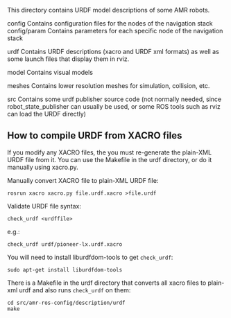 
This directory contains URDF model descriptions of some AMR robots.

config
        Contains configuration files for the nodes of the navigation stack
config/param
        Contains parameters for each specific node of the navigation stack

urdf    Contains URDF descriptions (xacro and URDF xml formats) as well as some launch
        files that display them in rviz.

model   Contains visual models

meshes  Contains lower resolution meshes for simulation, collision, etc.

src     Contains some urdf publisher source code (not normally needed, since 
        robot_state_publisher can usually be used, or some ROS tools such as
        rviz can load the URDF directly)


How to compile URDF from XACRO files
------------------------------------

If you modify any XACRO files, the you must
re-generate the plain-XML URDF file from it.
You can use the Makefile in the urdf directory,
or do it manually using xacro.py.

Manually convert XACRO file to plain-XML URDF file:

    rosrun xacro xacro.py file.urdf.xacro >file.urdf

Validate URDF file syntax:

    check_urdf <urdffile>

e.g.:

    check_urdf urdf/pioneer-lx.urdf.xacro

You will need to install liburdfdom-tools to get `check_urdf`:
  
    sudo apt-get install liburdfdom-tools

There is a Makefile in the urdf directory that converts all xacro files
to plain-xml urdf and also runs `check_urdf` on them:

    cd src/amr-ros-config/description/urdf
    make

